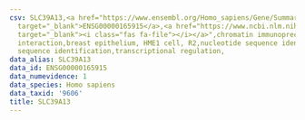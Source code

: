 ```yaml
---
csv: SLC39A13,<a href="https://www.ensembl.org/Homo_sapiens/Gene/Summary?db=core;g=ENSG00000165915"
  target="_blank">ENSG00000165915</a>,<a href="https://www.ncbi.nlm.nih.gov/pubmed/22863008"
  target="_blank"><i class="fas fa-file"></i></a>",chromatin immunoprecipitation assay,direct
  interaction,breast epithelium, HME1 cell, R2,nucleotide sequence identification,nucleotide
  sequence identification,transcriptional regulation,
data_alias: SLC39A13
data_id: ENSG00000165915
data_numevidence: 1
data_species: Homo sapiens
data_taxid: '9606'
title: SLC39A13
---
```

